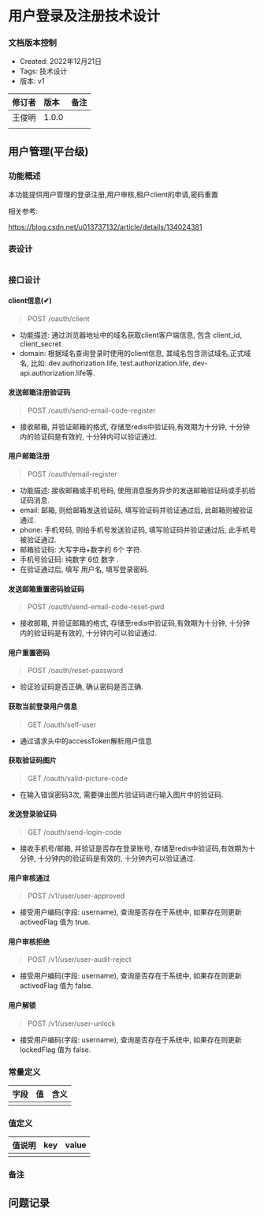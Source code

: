 # 用户登录及注册技术设计

### 文档版本控制

- Created: 2022年12月21日
- Tags: 技术设计
- 版本: v1

| 修订者 | 版本    | 备注 |
|-----|:------|:---|
| 王俊明 | 1.0.0 |    |
|     |       |    |

## 用户管理(平台级)

### 功能概述

本功能提供用户管理的登录注册,用户审核,租户client的申请,密码重置

相关参考:

https://blog.csdn.net/u013737132/article/details/134024381

### 表设计

```sql

```

### 接口设计

#### client信息(✔)

> POST /oauth/client

- 功能描述: 通过浏览器地址中的域名获取client客户端信息, 包含 client_id, client_secret
- domain: 根据域名查询登录时使用的client信息, 其域名包含测试域名,正式域名, 比如: dev.authorization.life,
  test.authorization.life, dev-api.authorization.life等.

#### 发送邮箱注册验证码

> POST /oauth/send-email-code-register

- 接收邮箱, 并验证邮箱的格式, 存储至redis中验证码,有效期为十分钟, 十分钟内的验证码是有效的, 十分钟内可以验证通过.

#### 用户邮箱注册

> POST /oauth/email-register

- 功能描述: 接收邮箱或手机号码, 使用消息服务异步的发送邮箱验证码或手机验证码消息.
- email: 邮箱, 则给邮箱发送验证码, 填写验证码并验证通过后, 此邮箱则被验证通过.
- phone: 手机号码, 则给手机号发送验证码, 填写验证码并验证通过后, 此手机号被验证通过.
- 邮箱验证码: 大写字母+数字的 6个 字符.
- 手机号验证码: 纯数字 6位 数字 .
- 在验证通过后, 填写 用户名, 填写登录密码.

#### 发送邮箱重置密码验证码

> POST /oauth/send-email-code-reset-pwd

- 接收邮箱, 并验证邮箱的格式, 存储至redis中验证码,有效期为十分钟, 十分钟内的验证码是有效的, 十分钟内可以验证通过.

#### 用户重置密码

> POST /oauth/reset-password

- 验证验证码是否正确, 确认密码是否正确.

#### 获取当前登录用户信息

> GET /oauth/self-user

- 通过请求头中的accessToken解析用户信息

#### 获取验证码图片

> GET /oauth/valid-picture-code

- 在输入错误密码3次, 需要弹出图片验证码进行输入图片中的验证码.


#### 发送登录验证码

> GET /oauth/send-login-code

- 接收手机号/邮箱, 并验证是否存在登录账号, 存储至redis中验证码,有效期为十分钟, 十分钟内的验证码是有效的, 十分钟内可以验证通过.

#### 用户审核通过

> POST /v1/user/user-approved

- 接受用户编码(字段: username), 查询是否存在于系统中, 如果存在则更新 activedFlag 值为 true.

#### 用户审核拒绝

> POST /v1/user/user-audit-reject

- 接受用户编码(字段: username), 查询是否存在于系统中, 如果存在则更新 activedFlag 值为 false.

#### 用户解锁

> POST /v1/user/user-unlock

- 接受用户编码(字段: username), 查询是否存在于系统中, 如果存在则更新 lockedFlag 值为 false.

### 常量定义

| 字段 | 值 | 含义 |
|----|:--|:---|
|    |   |    |

### 值定义

| 值说明 | key | value |
|-----|:----|:------|
|     |     |       |

### 备注

## 问题记录
